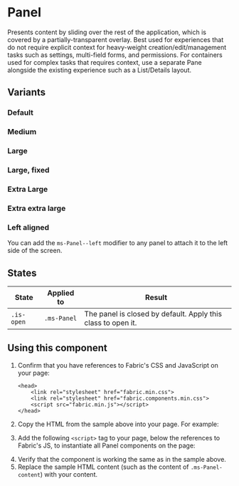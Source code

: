 # Panel
Presents content by sliding over the rest of the application, which is covered by a partially-transparent overlay. Best used for experiences that do not require explicit context for heavy-weight creation/edit/management tasks such as settings, multi-field forms, and permissions. For containers used for complex tasks that requires context, use a separate Pane alongside the existing experience such as a List/Details layout.

## Variants

### Default
<!---
{{> PanelDefaultExample}}
--->

### Medium
<!---
{{> PanelMediumExample}}
--->

### Large
<!---
{{> PanelLargeExample}}
--->

### Large, fixed
<!---
{{> PanelLargeFixedExample}}
--->

### Extra Large
<!---
{{> PanelExtraLargeExample}}
--->

### Extra extra large
<!---
{{> PanelExtraExtraLargeExample}}
--->

### Left aligned
You can add the `ms-Panel--left` modifier to any panel to attach it to the left side of the screen.
<!---
{{> PanelLeftExample}}
--->

## States
State | Applied to | Result
 --- | --- | ---
`.is-open` | `.ms-Panel` | The panel is closed by default. Apply this class to open it.

## Using this component
1. Confirm that you have references to Fabric's CSS and JavaScript on your page:
    ```
    <head>
        <link rel="stylesheet" href="fabric.min.css">
        <link rel="stylesheet" href="fabric.components.min.css">
        <script src="fabric.min.js"></script>
    </head>
    ```
2. Copy the HTML from the sample above into your page. For example:
<!---
<pre>
    <code>
{{renderPartialPre "Panel" "PanelExample" PanelExampleProps.default false}}
    </code>
</pre>
--->
3. Add the following `<script>` tag to your page, below the references to Fabric's JS, to instantiate all Panel components on the page:
<!---
<pre>
    <code>
{{renderPartialPre "Panel" "PanelDocExampleJS" "" false}}
    </code>
</pre>
--->
4. Verify that the component is working the same as in the sample above.
5. Replace the sample HTML content (such as the content of `.ms-Panel-content`) with your content.

<!---
{{> PanelDocExampleJS}}
--->